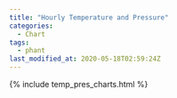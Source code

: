 ```yaml
---
title: "Hourly Temperature and Pressure"
categories:
  - Chart
tags:
  - phant
last_modified_at: 2020-05-18T02:59:24Z
---
```


{% include temp_pres_charts.html %}

<script>
var drawThisChart = creata_drawChart('?gt[timestamp]=now%20-24%20hours', 'chart-hourly');
google.charts.setOnLoadCallback(drawThisChart);
</script>

<div id="chart-hourly" style="width: 100%;"></div>
<div id="save_png"></div>


<!-- Local Variables: -->
<!-- time-stamp-pattern: "8/^last_modified_at: %:y-%02m-%02dT%02H:%02M:%02SZ$" -->
<!-- time-stamp-time-zone: "UTC" -->
<!-- End: -->

